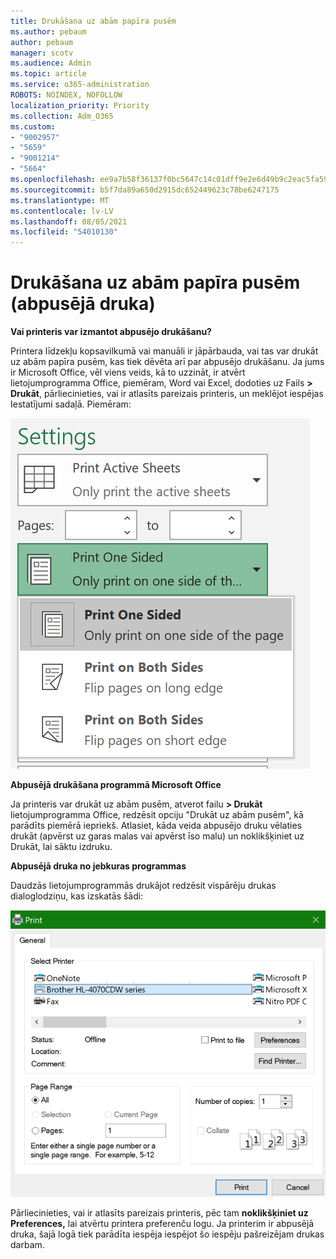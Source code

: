 ```yaml
---
title: Drukāšana uz abām papīra pusēm
ms.author: pebaum
author: pebaum
manager: scotv
ms.audience: Admin
ms.topic: article
ms.service: o365-administration
ROBOTS: NOINDEX, NOFOLLOW
localization_priority: Priority
ms.collection: Adm_O365
ms.custom:
- "9002957"
- "5659"
- "9001214"
- "5664"
ms.openlocfilehash: ee9a7b58f36137f0bc5647c14c01dff9e2e6d49b9c2eac5fa5996c258fbafbb7
ms.sourcegitcommit: b5f7da89a650d2915dc652449623c78be6247175
ms.translationtype: MT
ms.contentlocale: lv-LV
ms.lasthandoff: 08/05/2021
ms.locfileid: "54010130"
---
```

# <a name="printing-on-both-sides-of-paper-duplex-printing"></a>Drukāšana uz abām papīra pusēm (abpusējā druka)

**Vai printeris var izmantot abpusējo drukāšanu?**

Printera līdzekļu kopsavilkumā vai manuāli ir jāpārbauda, vai tas var drukāt uz abām papīra pusēm, kas tiek dēvēta arī par abpusējo drukāšanu. Ja jums ir Microsoft Office, vēl viens veids, kā to uzzināt, ir atvērt lietojumprogramma Office, piemēram, Word vai Excel, dodoties uz Fails **> Drukāt**, pārliecinieties, vai ir atlasīts pareizais printeris, un meklējot iespējas Iestatījumi sadaļā. Piemēram: 

![Printera iestatījumi](media/print-settings.png)

**Abpusējā drukāšana programmā Microsoft Office**

Ja printeris var drukāt uz abām pusēm, atverot failu **> Drukāt** lietojumprogramma Office, redzēsit opciju "Drukāt uz abām pusēm", kā parādīts piemērā iepriekš.  Atlasiet, kāda veida abpusējo druku vēlaties drukāt (apvērst  uz garas malas vai apvērst īso malu) un noklikšķiniet uz Drukāt, lai sāktu izdruku.

**Abpusējā druka no jebkuras programmas**

Daudzās lietojumprogrammās drukājot redzēsit vispārēju drukas dialoglodziņu, kas izskatās šādi: 

![Drukāšanas dialogs](media/print-dialog.png)

Pārliecinieties, vai ir atlasīts pareizais printeris, pēc tam **noklikšķiniet uz Preferences,** lai atvērtu printera preferenču logu. Ja printerim ir abpusējā druka, šajā logā tiek parādīta iespēja iespējot šo iespēju pašreizējam drukas darbam.
